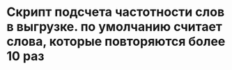 # Скрипт подсчета частотности слов в выгрузке. по умолчанию считает слова, которые повторяются более 10 раз
